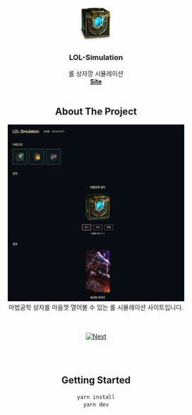 <a name="readme-top"></a>

<!-- PROJECT LOGO -->
<br />
<div align="center">
  <!-- <a href="https://github.com/othneildrew/Best-README-Template"> -->
    <img src="public/images/hextech_chest.png" alt="Logo" width="80" height="80">
  <!-- </a> -->

  <h3 align="center">LOL-Simulation</h3>

  <p align="center">
   롤 상자깡 시뮬레이션
    <br />
    <a href="https://lol-simulation.site"><strong>Site</strong></a>
    <br />
    <br />



<!-- TABLE OF CONTENTS -->
<!-- <details>
  <summary>Table of Contents</summary>
  <ol>
    <li>
      <a href="#about-the-project">About The Project</a>
      <ul>
        <li><a href="#built-with">Built With</a></li>
      </ul>
    </li>
    <li>
      <a href="#getting-started">Getting Started</a>
      <ul>
        <li><a href="#prerequisites">Prerequisites</a></li>
        <li><a href="#installation">Installation</a></li>
      </ul>
    </li>
    <li><a href="#usage">Usage</a></li>
    <li><a href="#roadmap">Roadmap</a></li>
    <li><a href="#contributing">Contributing</a></li>
    <li><a href="#license">License</a></li>
    <li><a href="#contact">Contact</a></li>
    <li><a href="#acknowledgments">Acknowledgments</a></li>
  </ol>
</details> -->



<!-- ABOUT THE PROJECT -->
## About The Project

 <img src="public/images/readme.png" alt="Logo" width="400" height="400">


</br>
마법공학 상자를 마음껏 열어볼 수 있는 롤 시뮬레이션 사이트입니다. 
<!-- <p align="right">(<a href="#readme-top">back to top</a>)</p> -->



</br>
</br>
</br>

[![Next][Next.js]][Next-url]

</br>
</br>


<!-- GETTING STARTED -->
## Getting Started

  ```sh
  yarn install
  yarn dev
  ```
<!-- USAGE EXAMPLES -->


<!-- MARKDOWN LINKS & IMAGES -->
<!-- https://www.markdownguide.org/basic-syntax/#reference-style-links -->
[Next.js]: https://img.shields.io/badge/next.js-000000?style=for-the-badge&logo=nextdotjs&logoColor=white
[Next-url]: https://nextjs.org/
